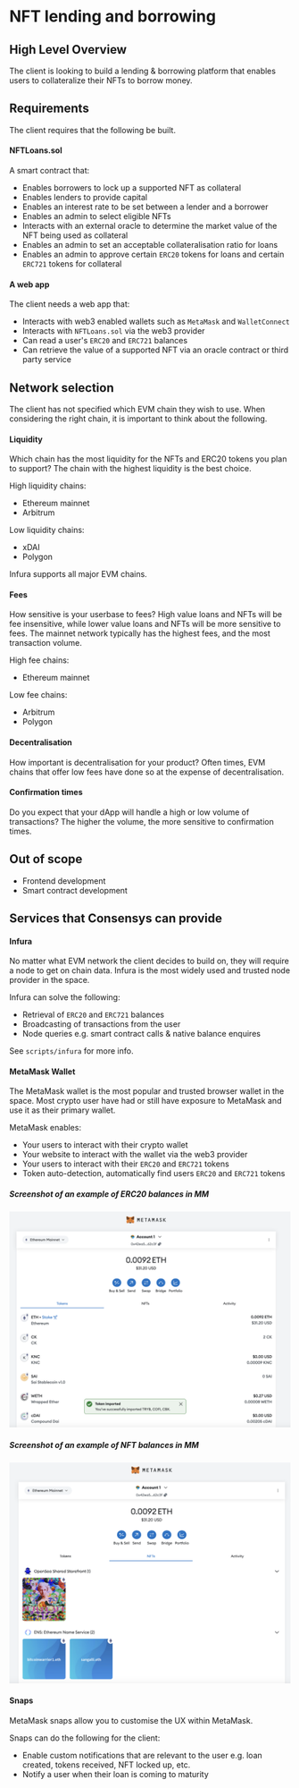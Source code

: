 # NFT lending and borrowing

## High Level Overview
The client is looking to build a lending & borrowing platform that enables users to collateralize their NFTs to borrow money. 

## Requirements
The client requires that the following be built.

#### NFTLoans.sol
A smart contract that:
- Enables borrowers to lock up a supported NFT as collateral
- Enables lenders to provide capital 
- Enables an interest rate to be set between a lender and a borrower
- Enables an admin to select eligible NFTs
- Interacts with an external oracle to determine the market value of the NFT being used as collateral
- Enables an admin to set an acceptable collateralisation ratio for loans 
- Enables an admin to approve certain `ERC20` tokens for loans and certain `ERC721` tokens for collateral

#### A web app
The client needs a web app that:
- Interacts with web3 enabled wallets such as `MetaMask` and `WalletConnect`
- Interacts with `NFTLoans.sol` via the web3 provider 
- Can read a user's `ERC20` and `ERC721` balances
- Can retrieve the value of a supported NFT via an oracle contract or third party service 

## Network selection
The client has not specified which EVM chain they wish to use. When considering the right chain, it is important to think about the following.

#### Liquidity
Which chain has the most liquidity for the NFTs and ERC20 tokens you plan to support? The chain with the highest liquidity is the best choice. 

High liquidity chains:
- Ethereum mainnet
- Arbitrum

Low liquidity chains:
- xDAI
- Polygon

Infura supports all major EVM chains. 

#### Fees
How sensitive is your userbase to fees? High value loans and NFTs will be fee insensitive, while lower value loans and NFTs will be more sensitive to fees. The mainnet network typically has the highest fees, and the most transaction volume. 

High fee chains:
- Ethereum mainnet

Low fee chains:
- Arbitrum
- Polygon

#### Decentralisation
How important is decentralisation for your product? Often times, EVM chains that offer low fees have done so at the expense of decentralisation. 

#### Confirmation times 
Do you expect that your dApp will handle a high or low volume of transactions? The higher the volume, the more sensitive to confirmation times.

## Out of scope
- Frontend development
- Smart contract development 

## Services that Consensys can provide 

#### Infura 
No matter what EVM network the client decides to build on, they will require a node to get on chain data. Infura is the most widely used and trusted node provider in the space.

Infura can solve the following:
- Retrieval of `ERC20` and `ERC721` balances 
- Broadcasting of transactions from the user 
- Node queries e.g. smart contract calls & native balance enquires

See `scripts/infura` for more info. 

#### MetaMask Wallet
The MetaMask wallet is the most popular and trusted browser wallet in the space. Most crypto user have had or still have exposure to MetaMask and use it as their primary wallet. 

MetaMask enables:
- Your users to interact with their crypto wallet
- Your website to interact with the wallet via the web3 provider 
- Your users to interact with their `ERC20` and `ERC721` tokens
- Token auto-detection, automatically find users `ERC20` and `ERC721` tokens 

##### Screenshot of an example of ERC20 balances in MM
![Screenshot of ERC20 token balances in MM](./images/ERC20.png)

##### Screenshot of an example of NFT balances in MM
![Screenshot of NFTs in MM](./images/NFTs.png)

#### Snaps
MetaMask snaps allow you to customise the UX within MetaMask. 

Snaps can do the following for the client:
- Enable custom notifications that are relevant to the user e.g. loan created, tokens received, NFT locked up, etc. 
- Notify a user when their loan is coming to maturity 
